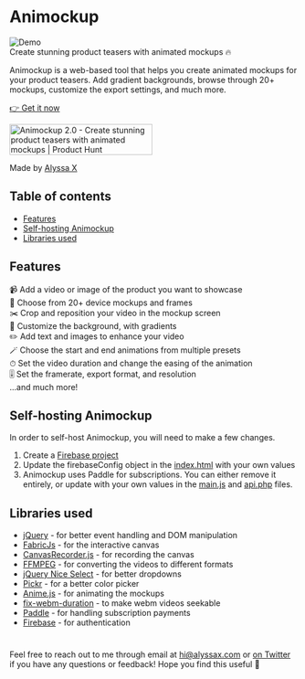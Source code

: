 # Animockup
![Demo](preview.gif)
<br>
Create stunning product teasers with animated mockups 🔥

Animockup is a web-based tool that helps you create animated mockups for your product teasers. Add gradient backgrounds, browse through 20+ mockups, customize the export settings, and much more.

[👉 Get it now](https://animockup.com)

<a href="https://www.producthunt.com/posts/animockup-2-0?utm_source=badge-featured&utm_medium=badge&utm_souce=badge-animockup-2-0" target="_blank"><img src="https://api.producthunt.com/widgets/embed-image/v1/featured.svg?post_id=319895&theme=light" alt="Animockup 2.0 - Create stunning product teasers with animated mockups | Product Hunt" style="width: 250px; height: 54px;" width="250" height="54" /></a>

Made by [Alyssa X](https://twitter.com/alyssaxuu)

## Table of contents

- [Features](#features)
- [Self-hosting Animockup](#self-hosting-animockup)
- [Libraries used](#libraries-used)

## Features
📹 Add a video or image of the product you want to showcase<br>
📱 Choose from 20+ device mockups and frames<br>
✂️ Crop and reposition your video in the mockup screen<br>
🎨 Customize the background, with gradients<br>
✏️ Add text and images to enhance your video<br>
🪄 Choose the start and end animations from multiple presets<br>
⏱ Set the video duration and change the easing of the animation<br>
🎚️ Set the framerate, export format, and resolution<br>
...and much more!<br>

## Self-hosting Animockup
In order to self-host Animockup, you will need to make a few changes.

1. Create a [Firebase project](https://firebase.google.com/)<br>
2. Update the firebaseConfig object in the [index.html](src/index.html) with your own values<br>
3. Animockup uses Paddle for subscriptions. You can either remove it entirely, or update with your own values in the [main.js](src/main.js) and [api.php](src/api.php) files.

## Libraries used
- [jQuery](https://jquery.com/) - for better event handling and DOM manipulation
- [FabricJs](http://fabricjs.com/) - for the interactive canvas
- [CanvasRecorder.js](https://github.com/SMUsamaShah/CanvasRecorder) - for recording the canvas
- [FFMPEG](https://www.ffmpeg.org/) - for converting the videos to different formats
- [jQuery Nice Select](https://hernansartorio.com/jquery-nice-select/) - for better dropdowns
- [Pickr](https://github.com/Simonwep/pickr) - for a better color picker
- [Anime.js](https://animejs.com/) - for animating the mockups
- [fix-webm-duration](https://github.com/yusitnikov/fix-webm-duration) - to make webm videos seekable
- [Paddle](https://paddle.com/) - for handling subscription payments
- [Firebase](https://paddle.com/) - for authentication

#

Feel free to reach out to me through email at hi@alyssax.com or [on Twitter](https://twitter.com/alyssaxuu) if you have any questions or feedback! Hope you find this useful 💜
